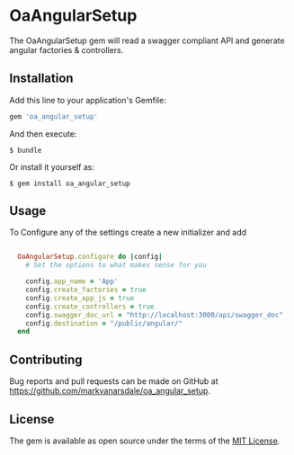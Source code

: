 # OaAngularSetup

The OaAngularSetup gem will read a swagger compliant API and generate angular factories & controllers. 

## Installation

Add this line to your application's Gemfile:

```ruby
gem 'oa_angular_setup'
```

And then execute:

    $ bundle

Or install it yourself as:

    $ gem install oa_angular_setup

## Usage
To Configure any of the settings create a new initializer and add 
```ruby

  OaAngularSetup.configure do |config|
    # Set the options to what makes sense for you

    config.app_name = 'App'
    config.create_factories = true 
    config.create_app_js = true 
    config.create_controllers = true
    config.swagger_doc_url = "http://localhost:3000/api/swagger_doc"
    config.destination = "/public/angular/"
  end

```

## Contributing

Bug reports and pull requests can be made on GitHub at https://github.com/markvanarsdale/oa_angular_setup.


## License

The gem is available as open source under the terms of the [MIT License](http://opensource.org/licenses/MIT).

